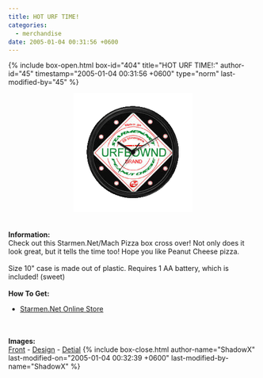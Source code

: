 ```yaml
---
title: HOT URF TIME!
categories:
  - merchandise
date: 2005-01-04 00:31:56 +0600
---
```

{% include box-open.html box-id="404" title="HOT URF TIME!:" author-id="45" timestamp="2005-01-04 00:31:56 +0600" type="norm" last-modified-by="45" %}
	<center>
	<img src="/merchandise/images/smn_hut_title.png" border="0" alt="HOT URF TIME!" />
	</center>
	<br /><br />
	<b>Information:</b>
	<br />
	Check out this Starmen.Net/Mach Pizza box cross over! Not only does it look great, 
	but it tells the time too! Hope you like Peanut Cheese pizza.
	<br /><br />
	Size 10" case is made out of plastic. Requires 1 AA battery, which is included! (sweet)
	<br /><br />
	<b>How To Get:</b>
	<br />
	<ul>
	<li><a href="http://www.cafeshops.com/starmen.7680500">Starmen.Net Online Store</a></li>
	</ul>
	<br /><br />
	<b>Images:</b>
	<br />
	<a href="/merchandise/images/smn_hut_front.jpg">Front</a> - <a href="/merchandise/images/smn_hut_design.jpg">Design</a> - <a href="/merchandise/images/smn_cd.jpg">Detial</a>
{% include box-close.html author-name="ShadowX" last-modified-on="2005-01-04 00:32:39 +0600" last-modified-by-name="ShadowX" %}

